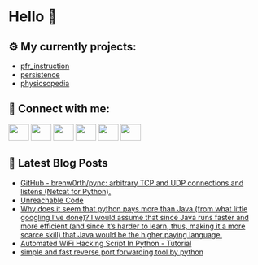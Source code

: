 # Hello 👋

## ⚙️ My currently projects:
- [pfr_instruction](https://github.com/bullbesh/pfr_instruction)
- [persistence](https://github.com/bullbesh/persistence)
- [physicsopedia](https://github.com/bullbesh/physicsopedia)

## 🔎 Connect with me:
[<img height="32" width="40" src="https://cdn.jsdelivr.net/npm/simple-icons@v5/icons/telegram.svg" />](https://t.me/bullbesh)
[<img height="32" width="40" src="https://cdn.jsdelivr.net/npm/simple-icons@v5/icons/vk.svg" />](https://vk.com/bullbesh)
[<img height="32" width="40" src="https://cdn.jsdelivr.net/npm/simple-icons@v5/icons/twitter.svg" />](https://twitter.com/bullbesh1)
[<img height="32" width="40" src="https://cdn.jsdelivr.net/npm/simple-icons@v5/icons/instagram.svg" />](https://www.instagram.com/bullbesh)
[<img height="32" width="40" src="https://cdn.jsdelivr.net/npm/simple-icons@v5/icons/reddit.svg" />](https://www.reddit.com/user/bullbesh)
[<img height="32" width="40" src="https://cdn.jsdelivr.net/npm/simple-icons@v5/icons/youtube.svg" />](https://www.youtube.com/channel/UCtfjRs6uzgq5mfm8S06WTcg)

## 📕 Latest Blog Posts
<!-- BLOG-POST-LIST:START -->
- [GitHub - brenw0rth/pync: arbitrary TCP and UDP connections and listens &lpar;Netcat for Python&rpar;.](https://www.reddit.com/r/Python/comments/ttkpio/github_brenw0rthpync_arbitrary_tcp_and_udp/)
- [Unreachable Code](https://www.reddit.com/r/Python/comments/ttjm0q/unreachable_code/)
- [Why does it seem that python pays more than Java &lpar;from what little googling I’ve done&rpar;? I would assume that since Java runs faster and more efficient &lpar;and since it’s harder to learn, thus, making it a more scarce skill&rpar; that Java would be the higher paying language.](https://www.reddit.com/r/Python/comments/ttjbrc/why_does_it_seem_that_python_pays_more_than_java/)
- [Automated WiFi Hacking Script In Python - Tutorial](https://www.reddit.com/r/Python/comments/tticqk/automated_wifi_hacking_script_in_python_tutorial/)
- [simple and fast reverse port forwarding tool by python](https://www.reddit.com/r/Python/comments/ttht7k/simple_and_fast_reverse_port_forwarding_tool_by/)
<!-- BLOG-POST-LIST:END -->
